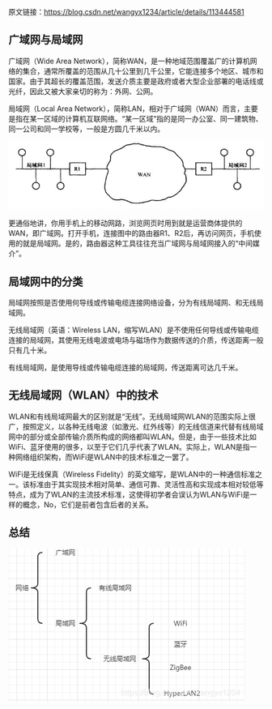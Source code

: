 原文链接：https://blog.csdn.net/wangyx1234/article/details/113444581

## 广域网与局域网
广域网（Wide Area Network），简称WAN，是一种地域范围覆盖广的计算机网络的集合，通常所覆盖的范围从几十公里到几千公里，它能连接多个地区、城市和国家。由于其超长的覆盖范围，发送介质主要是政府或者大型企业部署的电话线或光纤，因此又被大家亲切的称为：外网、公网。

局域网（Local Area Network），简称LAN，相对于广域网（WAN）而言，主要是指在某一区域的计算机互联网络。“某一区域”指的是同一办公室、同一建筑物、同一公司和同一学校等，一般是方圆几千米以内。

![alt text](image-1.png)

更通俗地讲，你用手机上的移动网路，浏览网页时用到就是运营商体提供的WAN，即广域网。打开手机，连接图中的路由器R1、R2后，再访问网页，手机使用的就是局域网。是的，路由器这种工具往往充当广域网与局域网接入的“中间媒介”。

## 局域网中的分类
局域网按照是否使用何导线或传输电缆连接网络设备，分为有线局域网、和无线局域网。

无线局域网（英语：Wireless LAN，缩写WLAN）是不使用任何导线或传输电缆连接的局域网，其使用无线电波或电场与磁场作为数据传送的介质，传送距离一般只有几十米。

有线局域网，是使用导线或传输电缆连接的局域网，传送距离可达几千米。

## 无线局域网（WLAN）中的技术
WLAN和有线局域网最大的区别就是“无线”。无线局域网WLAN的范围实际上很广，按照定义，以各种无线电波（如激光、红外线等）的无线信道来代替有线局域网中的部分或全部传输介质所构成的网络都叫WLAN。但是，由于一些技术比如WiFi、蓝牙使用的很多，以至于它们几乎代表了WLAN。实际上，WLAN是指一种网络组织架构，而WiFi是WLAN中的技术标准之一罢了。

WiFi是无线保真（Wireless Fidelity）的英文缩写，是WLAN中的一种通信标准之一。该标准由于其实现技术相对简单、通信可靠、灵活性高和实现成本相对较低等特点，成为了WLAN的主流技术标准，这使得初学者会误认为WLAN与WiFi是一样的概念，No，它们是前者包含后者的关系。


## 总结

![alt text](image.png)